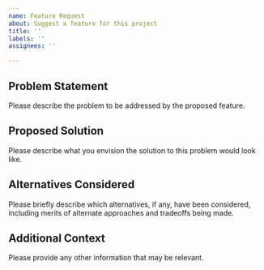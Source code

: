```yaml
---
name: Feature Request
about: Suggest a feature for this project
title: ''
labels: ''
assignees: ''

---
```


## Problem Statement

Please describe the problem to be addressed by the proposed feature.

## Proposed Solution

Please describe what you envision the solution to this problem would look like.

## Alternatives Considered

Please briefly describe which alternatives, if any, have been considered,
including merits of alternate approaches and
tradeoffs being made.

## Additional Context

Please provide any other information that may be relevant.
